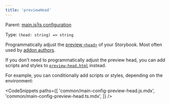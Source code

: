 ```yaml
---
title: 'previewHead'
---
```


Parent: [main.js|ts configuration](./main-config.md)

Type: `(head: string) => string`

Programmatically adjust the [preview `<head>`](../configure/story-rendering.md#adding-to-head) of your Storybook. Most often used by [addon authors](../addons/writing-presets.md#ui-configuration).

<Callout variant="info" icon="💡">

If you don't need to programmatically adjust the preview head, you can add scripts and styles to [`preview-head.html`](../configure/story-rendering.md#adding-to-head) instead.

</Callout>

For example, you can conditionally add scripts or styles, depending on the environment:

<!-- prettier-ignore-start -->

<CodeSnippets
  paths={[
    'common/main-config-preview-head.js.mdx',
    'common/main-config-preview-head.ts.mdx',
  ]}
/>

<!-- prettier-ignore-end -->
